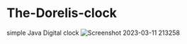 # The-Dorelis-clock
simple  Java Digital clock
![Screenshot 2023-03-11 213258](https://user-images.githubusercontent.com/115403319/224517773-59a7b02b-4fe5-4930-81e8-0e549c8d1ee6.png)
